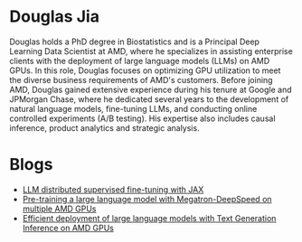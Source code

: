 <head>
  <meta charset="UTF-8">
  <meta name="description" content=" Douglas Jia">
  <meta name="keywords" content="AMD GPU, MI300, MI250, ROCm, blog, contributor, blog author">
</head>

# Douglas Jia

Douglas holds a PhD degree in Biostatistics and is a Principal Deep Learning Data Scientist at AMD, where he specializes in assisting enterprise clients with the deployment of large language models (LLMs) on AMD GPUs. In this role,
Douglas focuses on optimizing GPU utilization to meet the diverse business requirements of AMD's
customers. Before joining AMD, Douglas gained extensive experience during his tenure at Google and
JPMorgan Chase, where he dedicated several years to the development of natural language models,
fine-tuning LLMs, and conducting online controlled experiments (A/B testing). His expertise also
includes causal inference, product analytics and strategic analysis.

# Blogs

* [LLM distributed supervised fine-tuning with JAX](../artificial-intelligence/distributed-sft-jax/README.md)
* [Pre-training a large language model with Megatron-DeepSpeed on multiple AMD GPUs](../artificial-intelligence/megatron-deepspeed-pretrain/README.md)
* [Efficient deployment of large language models with Text Generation Inference on AMD GPUs](../artificial-intelligence/hf-tgi/README.md)

